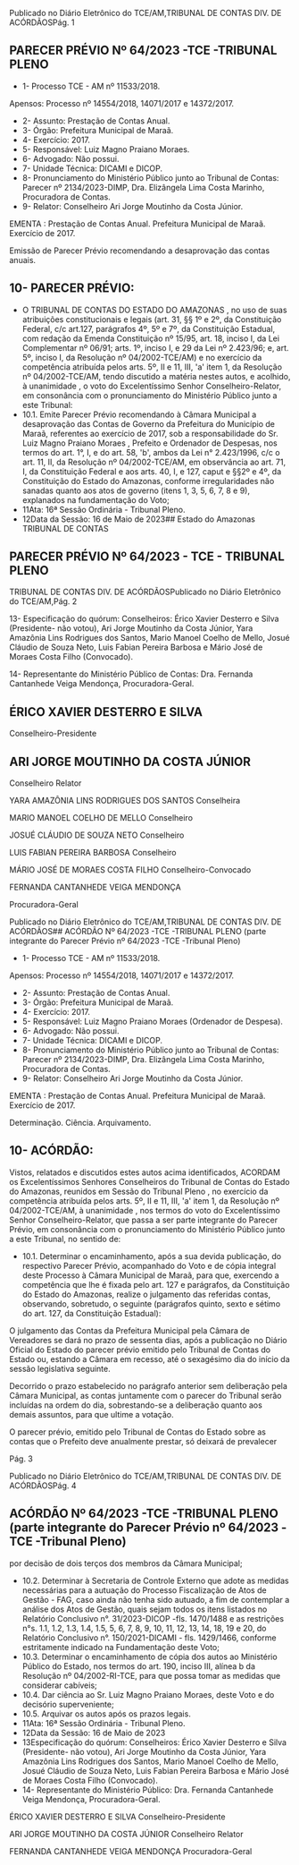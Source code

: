 Publicado  no  Diário  Eletrônico do TCE/AM,TRIBUNAL DE CONTAS DIV. DE ACÓRDÃOSPág. 1

## PARECER PRÉVIO Nº 64/2023 -TCE -TRIBUNAL PLENO

- 1- Processo TCE - AM nº 11533/2018.

Apensos: Processo nº 14554/2018, 14071/2017 e 14372/2017.

- 2- Assunto: Prestação de Contas Anual.
- 3- Órgão: Prefeitura Municipal de Maraã.
- 4- Exercício: 2017.
- 5- Responsável: Luiz Magno Praiano Moraes.
- 6- Advogado: Não possui.
- 7- Unidade Técnica: DICAMI e DICOP.
- 8- Pronunciamento  do  Ministério  Público  junto  ao  Tribunal  de  Contas: Parecer  nº 2134/2023-DIMP, Dra. Elizângela Lima Costa Marinho, Procuradora de Contas.
- 9- Relator: Conselheiro Ari Jorge Moutinho da Costa Júnior.

EMENTA :  Prestação  de  Contas  Anual.    Prefeitura Municipal de Maraã.  Exercício de 2017.

Emissão de Parecer Prévio recomendando a desaprovação das contas anuais.

## 10-  PARECER PRÉVIO:

- O  TRIBUNAL  DE  CONTAS  DO  ESTADO  DO  AMAZONAS ,  no  uso  de  suas atribuições  constitucionais  e  legais  (art.  31,  §§  1º  e  2º,  da  Constituição  Federal,  c/c art.127,  parágrafos  4º,  5º  e  7º,  da  Constituição  Estadual,  com  redação  da  Emenda Constituição nº 15/95, art. 18, inciso I, da Lei Complementar nº 06/91; arts. 1º, inciso I, e 29  da  Lei  nº  2.423/96;  e,  art.  5º,  inciso  I,  da  Resolução  nº  04/2002-TCE/AM)  e  no exercício da competência atribuída pelos arts. 5º, II e 11, III, 'a' item 1, da Resolução nº 04/2002-TCE/AM, tendo discutido a matéria nestes autos, e acolhido, à unanimidade , o voto do Excelentíssimo Senhor Conselheiro-Relator, em consonância com o pronunciamento do Ministério Público junto a este Tribunal:
- 10.1. Emite Parecer Prévio recomendando à Câmara Municipal a desaprovação das  Contas de Governo da Prefeitura do Município de Maraã,  referentes  ao  exercício  de  2017,  sob  a  responsabilidade  do Sr. Luiz Magno Praiano Moraes , Prefeito  e  Ordenador de Despesas, nos termos do art. 1°, I, e do art. 58, 'b', ambos da Lei n° 2.423/1996, c/c o art. 11, II, da Resolução nº 04/2002-TCE/AM, em observância ao art. 71, I, da Constituição Federal e aos arts. 40, I, e 127, caput e §§2º e 4º, da Constituição do Estado do Amazonas, conforme irregularidades não sanadas quanto aos atos de governo (itens 1, 3, 5, 6,  7,  8  e  9), explanados na fundamentação do Voto;
- 11Ata: 16ª Sessão Ordinária - Tribunal Pleno.
- 12Data da Sessão: 16 de Maio de 2023## Estado do Amazonas TRIBUNAL DE CONTAS

## PARECER PRÉVIO Nº 64/2023 - TCE - TRIBUNAL PLENO

TRIBUNAL DE CONTAS DIV. DE ACÓRDÃOSPublicado  no  Diário  Eletrônico do TCE/AM,Pág. 2

13- Especificação do quórum: Conselheiros: Érico Xavier Desterro e Silva (Presidente-  não  votou),  Ari  Jorge  Moutinho  da  Costa  Júnior,  Yara  Amazônia  Lins Rodrigues dos Santos, Mario Manoel Coelho de Mello, Josué Cláudio de Souza Neto, Luis Fabian Pereira Barbosa e Mário José de Moraes Costa Filho (Convocado).

14-  Representante do Ministério Público de Contas: Dra. Fernanda Cantanhede Veiga Mendonça, Procuradora-Geral.

## ÉRICO XAVIER DESTERRO E SILVA

Conselheiro-Presidente

## ARI JORGE MOUTINHO DA COSTA JÚNIOR

Conselheiro Relator

YARA AMAZÔNIA LINS RODRIGUES DOS SANTOS Conselheira

MARIO MANOEL COELHO DE MELLO Conselheiro

JOSUÉ CLÁUDIO DE SOUZA NETO Conselheiro

LUIS FABIAN PEREIRA BARBOSA Conselheiro

MÁRIO JOSÉ DE MORAES COSTA FILHO Conselheiro-Convocado

FERNANDA CANTANHEDE VEIGA MENDONÇA

Procuradora-Geral

Publicado  no  Diário  Eletrônico do TCE/AM,TRIBUNAL DE CONTAS DIV. DE ACÓRDÃOS## ACÓRDÃO Nº 64/2023 -TCE -TRIBUNAL PLENO (parte integrante do Parecer Prévio nº 64/2023 -TCE -Tribunal Pleno)

- 1- Processo TCE - AM nº 11533/2018.

Apensos: Processo nº  14554/2018, 14071/2017 e 14372/2017.

- 2- Assunto: Prestação de Contas Anual.
- 3- Órgão: Prefeitura Municipal de Maraã.
- 4- Exercício: 2017.
- 5- Responsável: Luiz Magno Praiano Moraes (Ordenador de Despesa).
- 6- Advogado: Não possui.
- 7- Unidade Técnica: DICAMI e DICOP.
- 8- Pronunciamento  do  Ministério  Público  junto  ao  Tribunal  de  Contas: Parecer  nº 2134/2023-DIMP, Dra. Elizângela Lima Costa Marinho, Procuradora de Contas.
- 9- Relator: Conselheiro Ari Jorge Moutinho da Costa Júnior.

EMENTA :  Prestação  de  Contas  Anual.    Prefeitura Municipal de Maraã. Exercício de 2017.

Determinação. Ciência. Arquivamento.

## 10-  ACÓRDÃO:

Vistos, relatados e discutidos estes autos acima identificados, ACORDAM os Excelentíssimos Senhores Conselheiros do Tribunal de Contas do Estado do Amazonas, reunidos em Sessão do Tribunal Pleno , no exercício da competência atribuída pelos arts. 5º, II e 11, III, 'a' item 1, da Resolução nº 04/2002-TCE/AM, à unanimidade , nos termos do voto do Excelentíssimo Senhor Conselheiro-Relator, que passa a ser parte integrante do Parecer Prévio, em consonância com o pronunciamento do Ministério Público junto a este Tribunal, no sentido de:

- 10.1. Determinar o  encaminhamento,  após  a  sua  devida  publicação,  do respectivo  Parecer  Prévio,  acompanhado  do  Voto  e  de  cópia  integral deste Processo à Câmara Municipal de Maraã, para que, exercendo a competência que lhe é fixada pelo art. 127 e parágrafos, da Constituição do  Estado  do  Amazonas,  realize  o  julgamento  das  referidas  contas, observando, sobretudo, o seguinte (parágrafos quinto, sexto e sétimo do art. 127, da Constituição Estadual):

O  julgamento  das  Contas  da  Prefeitura  Municipal  pela  Câmara  de Vereadores  se  dará  no  prazo  de  sessenta  dias,  após  a  publicação  no Diário  Oficial  do  Estado  do  parecer  prévio  emitido  pelo  Tribunal  de Contas do Estado ou, estando a Câmara em recesso, até o sexagésimo dia do início da sessão legislativa seguinte.

Decorrido  o  prazo  estabelecido  no  parágrafo  anterior  sem  deliberação pela Câmara Municipal, as contas juntamente com o parecer do Tribunal serão incluídas na ordem do dia, sobrestando-se a deliberação quanto aos demais assuntos, para que ultime a votação.

O parecer prévio, emitido pelo Tribunal de Contas do Estado sobre as contas que o Prefeito deve anualmente prestar, só deixará de prevalecer

Pág. 3

Publicado  no  Diário  Eletrônico do TCE/AM,TRIBUNAL DE CONTAS DIV. DE ACÓRDÃOSPág. 4

## ACÓRDÃO Nº 64/2023 -TCE -TRIBUNAL PLENO (parte integrante do Parecer Prévio nº 64/2023 -TCE -Tribunal Pleno)

por decisão de dois terços dos membros da Câmara Municipal;

- 10.2. Determinar à  Secretaria  de  Controle  Externo  que  adote  as  medidas necessárias  para  a  autuação  do  Processo  Fiscalização  de  Atos  de Gestão - FAG, caso ainda não tenha sido autuado, a fim de contemplar a análise dos Atos de Gestão, quais sejam todos os itens listados no Relatório Conclusivo n°. 31/2023-DICOP -fls. 1470/1488 e as restrições n°s. 1.1, 1.2, 1.3, 1.4, 1.5, 5, 6, 7, 8, 9, 10, 11, 12, 13, 14, 18, 19 e 20, do Relatório Conclusivo n°. 150/2021-DICAMI - fls. 1429/1466, conforme estritamente indicado na Fundamentação deste Voto;
- 10.3. Determinar o  encaminhamento  de  cópia  dos  autos  ao  Ministério Público  do  Estado,  nos  termos  do  art.  190,  inciso  III,  alínea  b  da Resolução nº 04/2002-RI-TCE, para que possa tomar as medidas que considerar cabíveis;
- 10.4. Dar  ciência ao Sr.  Luiz  Magno  Praiano  Moraes, deste  Voto  e  do decisório superveniente;
- 10.5. Arquivar os autos após os prazos legais.
- 11Ata: 16ª Sessão Ordinária - Tribunal Pleno.
- 12Data da Sessão: 16 de Maio de 2023
- 13Especificação do quórum: Conselheiros: Érico Xavier Desterro e Silva (Presidente-  não  votou),  Ari  Jorge  Moutinho  da  Costa  Júnior,  Yara  Amazônia  Lins Rodrigues dos Santos, Mario Manoel Coelho de Mello, Josué Cláudio de Souza Neto, Luis Fabian Pereira Barbosa e Mário José de Moraes Costa Filho (Convocado).
- 14-  Representante do Ministério Público: Dra. Fernanda Cantanhede Veiga Mendonça, Procuradora-Geral.

ÉRICO XAVIER DESTERRO E SILVA Conselheiro-Presidente

ARI JORGE MOUTINHO DA COSTA JÚNIOR Conselheiro Relator

FERNANDA CANTANHEDE VEIGA MENDONÇA Procuradora-Geral